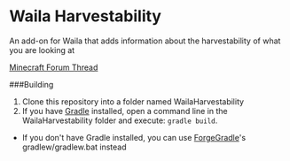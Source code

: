 Waila Harvestability
====================

An add-on for Waila that adds information about the harvestability of what you are looking at

[Minecraft Forum Thread](http://www.minecraftforum.net/forums/mapping-and-modding/minecraft-mods/1295067-waila-harvestability-how-can-i-harvest-what-im)

###Building

1. Clone this repository into a folder named WailaHarvestability
2. If you have [Gradle](http://www.gradle.org/) installed, open a command line in the WailaHarvestability folder and execute: `gradle build`.
 * If you don't have Gradle installed, you can use [ForgeGradle](http://www.minecraftforge.net/forum/index.php?topic=14048.0)'s gradlew/gradlew.bat instead
